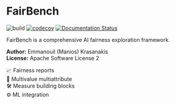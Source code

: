 # FairBench

![build](https://github.com/mever-team/FairBench/actions/workflows/tests.yml/badge.svg)
[![codecov](https://codecov.io/gh/mever-team/FairBench/branch/main/graph/badge.svg?token=qeiNv3DN0W)](https://codecov.io/gh/mever-team/FairBench)
[![Documentation Status](https://readthedocs.org/projects/fairbench/badge/?version=latest)](https://fairbench.readthedocs.io/en/latest/?badge=latest)

FairBench is a comprehensive AI fairness exploration framework.

**Author:** Emmanouil (Manios) Krasanakis<br>
**License:** Apache Software License 2

:chart_with_upwards_trend: Fairness reports<br>
:flags: Multivalue multiattribute<br>
:hammer_and_wrench: Measure building blocks<br>
:gear: ML integration
